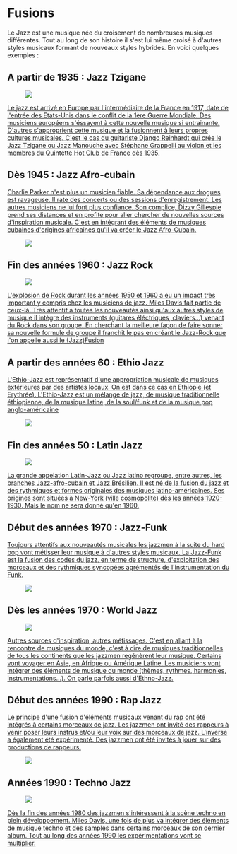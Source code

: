# Fusions

Le Jazz est une musique née du croisement de nombreuses musiques différentes. Tout au long de son histoire il s'est lui même croisé à d'autres styles musicaux formant de nouveaux styles hybrides. En voici quelques exemples :

## A partir de 1935 : Jazz Tzigane
<span class="link-encart-paragraphe"></span>
[<div class="encart-paragraph"><figure class="app-frame fusions encart styles" data-title="Le Quintette Hot Club de France"><img src="assets/images/quintette-hot-club-de-france.jpg"></figure><p>Le jazz est arrivé en Europe par l'intermédiaire de la France en 1917, date de l'entrée des Etats-Unis dans le conflit de la 1ère Guerre Mondiale. Des musiciens européens s'éssayent à cette nouvelle musique si entrainante. D'autres s'approprient cette musique et la fusionnent à leurs propres cultures musicales. C'est le cas du guitariste Django Reinhardt qui crée le Jazz Tzigane ou Jazz Manouche avec Stéphane Grappelli au violon et les membres du Quintette Hot Club de France dès 1935.</p></div>](/fusions/b1-jazz-tsigane.md#présentation-générale)

## Dès 1945 : Jazz Afro-cubain
[<div class="encart-paragraph"><p>Charlie Parker n'est plus un musicien fiable. Sa dépendance aux drogues est ravageuse. Il rate des concerts ou des sessions d'enregistrement. Les autres musiciens ne lui font plus confiance. Son complice, Dizzy Gillespie prend ses distances et en profite pour aller chercher de nouvelles sources d'inspiration musicale. C'est en intégrant des éléments de musiques cubaines d'origines africaines qu'il va créer le Jazz Afro-Cubain.</p><a href="http://127.0.0.1:5500/index.html#/fusions/b2-jazz-afro-cubain"><figure class="app-frame fusions encart styles" data-title="Le Big Band de Dizzy Gillespie"><img src="assets/images/big-band-dizzy-gillespie.jpg"></figure></div>](/fusions/b2-jazz-afro-cubain.md#présentation-générale)


## Fin des années 1960 : Jazz Rock
[<div class="encart-paragraph"><figure class="app-frame fusions encart styles" data-title="Miles Davis"><img src="assets/images/miles-davis-on-bitches-brew.jpg"></figure><p>L'explosion de Rock durant les années 1950 et 1960 a eu un impact très important y compris chez les musiciens de jazz. Miles Davis fait partie de ceux-là. Très attentif à toutes les nouveautés ainsi qu'aux autres styles de musique il intègre des instruments (guitares éléctriques, claviers...) venant du Rock dans son groupe. En cherchant la meilleure façon de faire sonner sa nouvelle formule de groupe il franchit le pas  en créant le Jazz-Rock que l'on appelle aussi le (Jazz)Fusion</p></div>](/fusions/b3-jazz-rock.md#présentation-générale)

## A partir des années 60 : Ethio Jazz
[<div class="encart-paragraph"><p>L'Ethio-Jazz est représentatif d'une appropriation musicale de musiques extérieures par des artistes locaux. On est dans ce cas en Ethiopie (et Erythrée). L'Ethio-Jazz est un mélange de jazz, de musique traditionnelle éthiopienne, de la musique latine, de la soul/funk et de la musique pop anglo-américaine</p><figure class="app-frame fusions encart styles left" data-title="Mulatu Astatke"><img src="assets/images/Mulatu-Astatke2.jpg"></figure></div>](/fusions/b4-ethio-jazz.md#présentation-générale)


## Fin des années 50 : Latin Jazz
[<div class="encart-paragraph"><figure class="app-frame fusions encart styles" data-title="Astrud Gilberto - The Girl from Ipanéma"><img src="assets/images/The-Girl-from-ipanema.jpg"></figure><p>La grande appelation Latin-Jazz ou Jazz latino regroupe, entre autres, les branches Jazz-afro-cubain et Jazz Brésilien. Il est né de la fusion du jazz et des rythmiques et formes originales des musiques latino-américaines. Ses origines sont situées à New-York (ville cosmopolite) dès les années 1920-1930. Mais le nom ne sera donné qu'en 1960.</p></div>](/fusions/b5-latin-jazz.md#présentation-générale)

## Début des années 1970 : Jazz-Funk
[<div class="encart-paragraph"><p>Toujours attentifs aux nouveautés musicales les jazzmen à la suite du hard bop vont métisser leur musique à d'autres styles musicaux. La Jazz-Funk est la fusion des codes du jazz, en terme de structure, d'exploitation des morceaux et des rythmiques syncopées agrémentés de l'instrumentation du Funk.</p><figure class="app-frame fusions encart styles" data-title="Herbie Hancock"><img src="assets/images/Herbie-Hancock.jpg"></figure></div>](/fusions/b6-funk-jazz.md#présentation-générale)

## Dès les années 1970 : World Jazz
[<div class="encart-paragraph"><figure class="app-frame fusions encart styles" data-title="Don Cherry"><img src="assets/images/Don-Cherry.jpg"></figure><p>Autres sources d'inspiration, autres métissages. C'est en allant à la rencontre de musiques du monde, c'est à dire de musiques traditionnelles de tous les continents que les jazzmen regénèrent leur musique. Certains vont voyager en Asie, en Afrique ou Amérique Latine. Les musiciens vont intégrer des éléments de musique du monde (thèmes, rythmes, harmonies, instrumentations...). On parle parfois aussi d'Ethno-Jazz.</p></div>](/fusions/b7-world-jazz.md#présentation-générale)

## Début des années 1990 : Rap Jazz
[<div class="encart-paragraph"><p>Le principe d'une fusion d'éléments musicaux venant du rap ont été intégrés à certains morceaux de jazz. Les jazzmen ont invité des rappeurs à venir poser leurs instrus et/ou leur voix sur des morceaux de jazz. L'inverse a également été expérimenté. Des jazzmen ont été invités à jouer sur des productions de rappeurs. </p><figure class="app-frame fusions encart styles" data-title="Jazz et Rap"><img src="assets/images/image_0744705_20160225_ob_bc4127_capture-d-ecran-2016-02-25-a-15-55.jpg"></figure></div>](/fusions/b8-jazz-rap.md#présentation-générale)

## Années 1990 : Techno Jazz
[<div class="encart-paragraph"><figure class="app-frame fusions encart styles" data-title="Jazz et Techno"><img src="assets/images/TechnoJazz.jpg"></figure><p>Dès la fin des années 1980 des jazzmen s'intéressent à la scène techno en plein développement. Miles Davis, une fois de plus va intégrer des éléments de musique techno et des samples dans certains morceaux de son dernier album. Tout au long des années 1990 les expérimentations vont se multiplier.</p></div>](/fusions/b9-jazz-techno.md#présentation-générale)